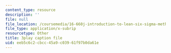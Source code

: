 ```yaml
---
content_type: resource
description: ''
file: null
file_location: /coursemedia/16-660j-introduction-to-lean-six-sigma-methods-january-iap-2012/eeb5c6c2cbcc45a9c03961f97b0da61e_POBjtg7oDFg.srt
file_type: application/x-subrip
resourcetype: Other
title: 3play caption file
uid: eeb5c6c2-cbcc-45a9-c039-61f97b0da61e
---
```

